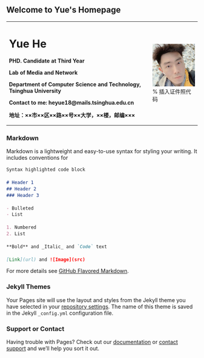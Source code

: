 ## Welcome to Yue's Homepage

<table border="0">
  <tr>
    <td width="75%">
      <h1>Yue He</h1>
      <p><b>PHD. Candidate at Third Year</b></p>
      <p><b>Lab of Media and Network</b></p>
      <p><b>Department of Computer Science and Technology, Tsinghua University</b></p>
      <p><b>Contact to me: heyue18@mails.tsinghua.edu.cn</b></p>
      <p><b>地址：××市××区××路××号××大学，××楼，邮编×××</b></p>
    </td>
    <td width="25%">
      <img src="/991624498391_.pic.jpg" width="100%">      % 插入证件照代码
    </td>
  </tr>
</table>



### Markdown

Markdown is a lightweight and easy-to-use syntax for styling your writing. It includes conventions for

```markdown
Syntax highlighted code block

# Header 1
## Header 2
### Header 3

- Bulleted
- List

1. Numbered
2. List

**Bold** and _Italic_ and `Code` text

[Link](url) and ![Image](src)
```

For more details see [GitHub Flavored Markdown](https://guides.github.com/features/mastering-markdown/).

### Jekyll Themes

Your Pages site will use the layout and styles from the Jekyll theme you have selected in your [repository settings](https://github.com/HeYueThu/HeYueThu.github.io/settings/pages). The name of this theme is saved in the Jekyll `_config.yml` configuration file.

### Support or Contact

Having trouble with Pages? Check out our [documentation](https://docs.github.com/categories/github-pages-basics/) or [contact support](https://support.github.com/contact) and we’ll help you sort it out.
